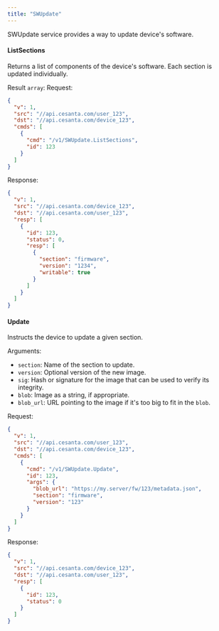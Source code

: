 ```yaml
---
title: "SWUpdate"
---
```


SWUpdate service provides a way to update device's software.

#### ListSections
Returns a list of components of the device's software. Each section is updated individually.


Result `array`: 
Request:
```json
{
  "v": 1,
  "src": "//api.cesanta.com/user_123",
  "dst": "//api.cesanta.com/device_123",
  "cmds": [
    {
      "cmd": "/v1/SWUpdate.ListSections",
      "id": 123
    }
  ]
}

```

Response:
```json
{
  "v": 1,
  "src": "//api.cesanta.com/device_123",
  "dst": "//api.cesanta.com/user_123",
  "resp": [
    {
      "id": 123,
      "status": 0,
      "resp": [
        {
          "section": "firmware",
          "version": "1234",
          "writable": true
        }
      ]
    }
  ]
}

```

#### Update
Instructs the device to update a given section.

Arguments:
- `section`: Name of the section to update.
- `version`: Optional version of the new image.
- `sig`: Hash or signature for the image that can be used to verify its integrity.
- `blob`: Image as a string, if appropriate.
- `blob_url`: URL pointing to the image if it's too big to fit in the `blob`.

Request:
```json
{
  "v": 1,
  "src": "//api.cesanta.com/user_123",
  "dst": "//api.cesanta.com/device_123",
  "cmds": [
    {
      "cmd": "/v1/SWUpdate.Update",
      "id": 123,
      "args": {
        "blob_url": "https://my.server/fw/123/metadata.json",
        "section": "firmware",
        "version": "123"
      }
    }
  ]
}

```

Response:
```json
{
  "v": 1,
  "src": "//api.cesanta.com/device_123",
  "dst": "//api.cesanta.com/user_123",
  "resp": [
    {
      "id": 123,
      "status": 0
    }
  ]
}

```


